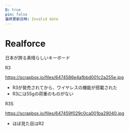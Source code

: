 ```yaml
---
Q: true
pin: false
最終更新日時: Invalid date
---
```

# Realforce

日本が誇る素晴らしいキーボード

R3

https://scrapbox.io/files/6474586e4afbbd001c2a255e.jpg

- R3が発売されてから、ワイヤレスの機能が搭載された  
- R3には55gの荷重のものがない  

R3S

https://scrapbox.io/files/647459f029c0ca001ba29040.jpg

- ほぼ見た目はR2